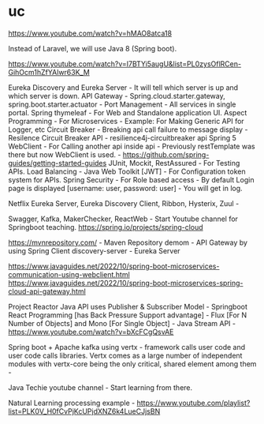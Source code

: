 # uc

https://www.youtube.com/watch?v=hMAO8atca18

Instead of Laravel, we will use Java 8 (Spring boot).

https://www.youtube.com/watch?v=I7BTYi5augU&list=PL0zysOflRCen-GihOcm1hZfYAlwr63K_M

Eureka Discovery and Eureka Server - It will tell which server is up and which server is down.
API Gateway - Spring.cloud.starter.gateway, spring.boot.starter.actuator - Port Management - All services in single portal.
Spring thymeleaf - For Web and Standalone application UI.
Aspect Programming - For Microservices - Example: For Making Generic API for Logger, etc
Circuit Breaker - Breaking api call failure to message display - Resilence Circuit Breaker API - resilience4j-circuitbreaker api
Spring 5 WebClient - For Calling another api inside api - Previously restTemplate was there but now WebClient is used. - https://github.com/spring-guides/getting-started-guides
JUnit, Mockit, RestAssured - For Testing APIs.
Load Balancing - 
Java Web Toolkit [JWT] - For Configuration token system for APIs.
Spring Security - For Role based access - By default Login page is displayed [username: user, password: user] - You will get in log.

Netflix Eureka Server, Eureka Discovery Client, Ribbon, Hysterix, Zuul - 

Swagger, Kafka, MakerChecker, ReactWeb - Start Youtube channel for Springboot teaching.
https://spring.io/projects/spring-cloud

https://mvnrepository.com/ - Maven Repository
demom - API Gateway by using Spring Client
discovery-server - Eureka Server

https://www.javaguides.net/2022/10/spring-boot-microservices-communication-using-webclient.html
https://www.javaguides.net/2022/10/spring-boot-microservices-spring-cloud-api-gateway.html

Project Reactor Java API uses Publisher & Subscriber Model - Springboot React Programming [has Back Pressure Support advantage] - Flux [For N Number of Objects] and Mono [For Single Object] - Java Stream API - https://www.youtube.com/watch?v=bXcFCgQsvAE

Spring boot + Apache kafka using vertx - framework calls user code and user code calls libraries. Vertx comes as a large number of independent modules with vertx-core being the only critical, shared element among them - 

Java Techie youtube channel - Start learning from there.

Natural Learning processing example - https://www.youtube.com/playlist?list=PLK0V_H0fCvPjKcUPjdXNZ6k4LueCJjsBN
